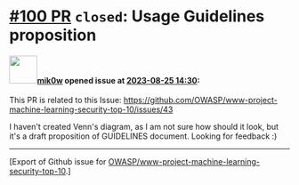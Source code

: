 # [\#100 PR](https://github.com/OWASP/www-project-machine-learning-security-top-10/pull/100) `closed`: Usage Guidelines proposition 

#### <img src="https://avatars.githubusercontent.com/u/64902909?u=756899683e78c4e336cc1e8a6b7584bc6b508200&v=4" width="50">[mik0w](https://github.com/mik0w) opened issue at [2023-08-25 14:30](https://github.com/OWASP/www-project-machine-learning-security-top-10/pull/100):

This PR is related to this Issue: https://github.com/OWASP/www-project-machine-learning-security-top-10/issues/43 

I haven't created Venn's diagram, as I am not sure how should it look, but it's a draft proposition of GUIDELINES document. Looking for feedback :) 




-------------------------------------------------------------------------------



[Export of Github issue for [OWASP/www-project-machine-learning-security-top-10](https://github.com/OWASP/www-project-machine-learning-security-top-10).]
